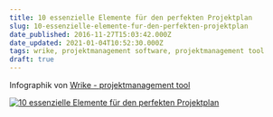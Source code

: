 ```yaml
---
title: 10 essenzielle Elemente für den perfekten Projektplan
slug: 10-essenzielle-elemente-fur-den-perfekten-projektplan
date_published: 2016-11-27T15:03:42.000Z
date_updated: 2021-01-04T10:52:30.000Z
tags: wrike, projektmanagement software, projektmanagement tool
draft: true
---
```


Infographik von [Wrike - projektmanagement tool](https://www.wrike.com/de/)

[![10 essenzielle Elemente für den perfekten Projektplan](https://www.wrike.com/blog/wp-content/uploads/2015/12/zutaten-perfeckte-projektplanung.jpg)](https://www.wrike.com/blog/de/essenzielle-elemente-fuer-den-perfekten-projektplan-infografik/)
